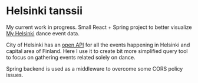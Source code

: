 # Helsinki tanssii
My current work in progress. Small React + Spring project to better visualize [My Helsinki](https://www.myhelsinki.fi/fi/search) dance event data.

City of Helsinki has an [open API](http://open-api.myhelsinki.fi/) for all the events happening in Helsinki and capital area of Finland. Here I use it to create bit more simplified query tool to focus on gathering events related solely on dance.

Spring backend is used as a middleware to overcome some CORS policy issues.

